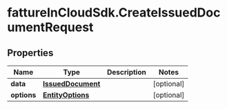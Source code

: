 # fattureInCloudSdk.CreateIssuedDocumentRequest

## Properties

Name | Type | Description | Notes
------------ | ------------- | ------------- | -------------
**data** | [**IssuedDocument**](IssuedDocument.md) |  | [optional] 
**options** | [**EntityOptions**](EntityOptions.md) |  | [optional] 


